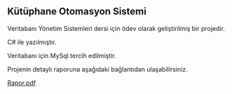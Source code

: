 ## Kütüphane Otomasyon Sistemi
Veritabanı Yönetim Sistemleri dersi için ödev olarak geliştirilmiş bir projedir.

C# ile yazılmıştır. 

Veritabanı için MySql tercih edilmiştir.

Projenin detaylı raporuna aşağıdaki bağlantıdan ulaşabilirsiniz.

[Rapor.pdf](https://github.com/ErenSaskin/libraryManagementSystem/blob/2ee8b62b8e145601acec6b70f91f5d87243f4f92/Rapor.pdf/)